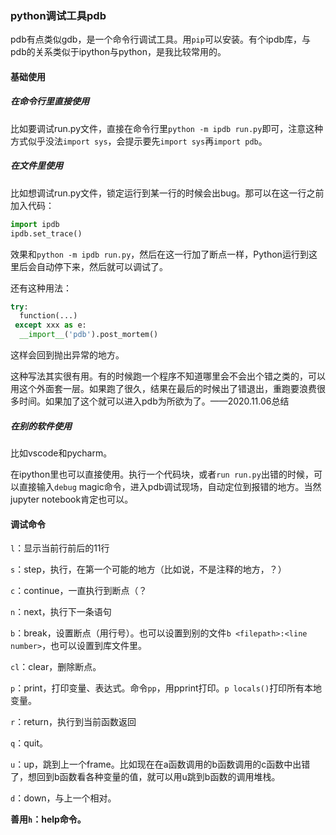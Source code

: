 ### python调试工具pdb

pdb有点类似gdb，是一个命令行调试工具。用`pip`可以安装。有个ipdb库，与pdb的关系类似于ipython与python，是我比较常用的。

#### 基础使用

##### 在命令行里直接使用

比如要调试run.py文件，直接在命令行里`python -m ipdb run.py`即可，注意这种方式似乎没法`import sys`，会提示要先`import sys`再`import pdb`。

##### 在文件里使用

比如想调试run.py文件，锁定运行到某一行的时候会出bug。那可以在这一行之前加入代码：

```python
import ipdb
ipdb.set_trace()
```

效果和`python -m ipdb run.py`，然后在这一行加了断点一样，Python运行到这里后会自动停下来，然后就可以调试了。

还有这种用法：

```python
try:
  function(...)
 except xxx as e:
  __import__('pdb').post_mortem()
```

这样会回到抛出异常的地方。

这种写法其实很有用。有的时候跑一个程序不知道哪里会不会出个错之类的，可以用这个外面套一层。如果跑了很久，结果在最后的时候出了错退出，重跑要浪费很多时间。如果加了这个就可以进入pdb为所欲为了。——2020.11.06总结

##### 在别的软件使用

比如vscode和pycharm。

在ipython里也可以直接使用。执行一个代码块，或者`run run.py`出错的时候，可以直接输入`debug` magic命令，进入pdb调试现场，自动定位到报错的地方。当然jupyter notebook肯定也可以。



#### 调试命令

`l`：显示当前行前后的11行

`s`：step，执行，在第一个可能的地方（比如说，不是注释的地方，？）

`c`：continue，一直执行到断点（？

`n`：next，执行下一条语句

`b`：break，设置断点（用行号）。也可以设置到别的文件`b <filepath>:<line number>`，也可以设置到库文件里。

`cl`：clear，删除断点。

`p`：print，打印变量、表达式。命令`pp`，用pprint打印。`p locals()`打印所有本地变量。

`r`：return，执行到当前函数返回

`q`：quit。

`u`：up，跳到上一个frame。比如现在在a函数调用的b函数调用的c函数中出错了，想回到b函数看各种变量的值，就可以用u跳到b函数的调用堆栈。

`d`：down，与上一个相对。

**善用`h`：help命令。**







